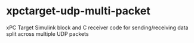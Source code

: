 xpctarget-udp-multi-packet
==========================

xPC Target Simulink block and C receiver code for sending/receiving data split across multiple UDP packets
